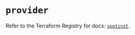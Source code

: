 # `provider`

Refer to the Terraform Registry for docs: [`spotinst`](https://registry.terraform.io/providers/spotinst/spotinst/1.213.1/docs).
